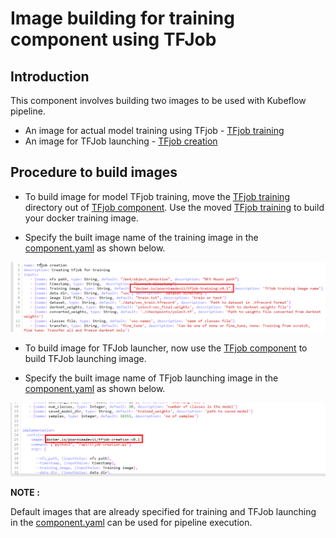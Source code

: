 # **Image building for training component using TFJob**

## <a name='Introduction'></a>**Introduction**

This component involves building two images to be used with Kubeflow pipeline.

* An image for actual model training using TFjob - [TFjob training](./components/v2/tfjob/tfjob-train)
* An image for TFJob launching - [TFjob creation](./components/v2/tfjob)

## <a name='Procedure'></a>**Procedure to build images**

- To build image for model TFjob training, move the [TFjob training](./components/v2/tfjob/tfjob-train) directory out of [TFjob component](./components/v2/tfjob). Use the moved [TFjob training](./components/v2/tfjob/tfjob-train) to build your docker training image.

- Specify the built image name of the training image in the [component.yaml](./components/v2/tfjob/component.yaml) as shown below.

![TFJob](pictures/1-tfjob-training.PNG)


- To build image for TFJob launcher, now use the [TFjob component](./components/v2/tfjob) to build TFJob launching image.

- Specify the built image name of TFjob launching image in the [component.yaml](./components/v2/tfjob/component.yaml) as shown below.

![TFJob](pictures/2-tfjob-launcher.PNG)

**NOTE :**

Default images that are already specified for training and TFJob launching in the [component.yaml](./components/v2/tfjob/component.yaml) can be used for pipeline execution.
